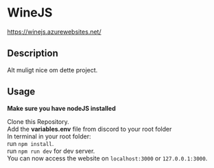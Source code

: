# WineJS

https://winejs.azurewebsites.net/

## Description

Alt muligt nice om dette project.

## Usage
**Make sure you have nodeJS installed**

Clone this Repository.  
Add the **variables.env** file from discord to your root folder  
In terminal in your root folder:  
run `npm install`.  
run `npm run dev` for dev server.  
You can now access the website on `localhost:3000` or `127.0.0.1:3000`.
